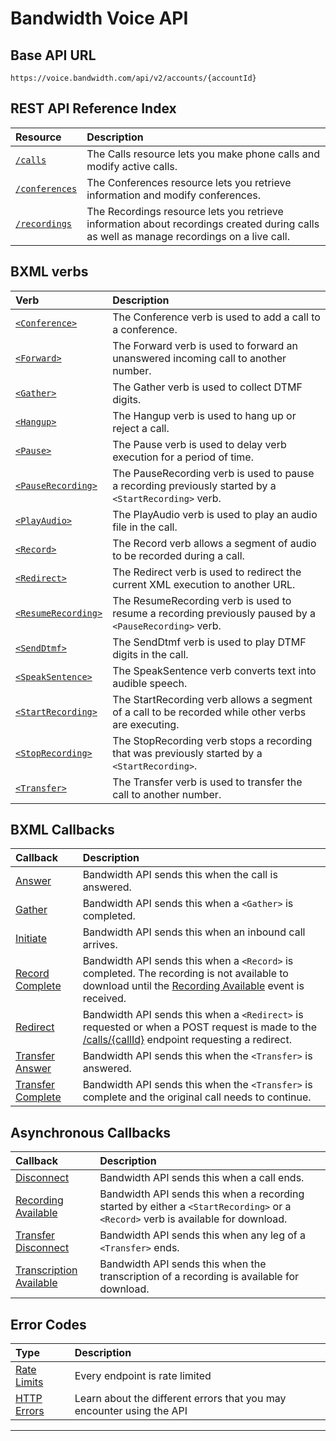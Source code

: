 # Bandwidth Voice API

## Base API URL
`https://voice.bandwidth.com/api/v2/accounts/{accountId}`

## REST API Reference Index

| Resource                                          | Description                                                                       |
|:--------------------------------------------------|:----------------------------------------------------------------------------------|
| [`/calls`](methods/calls/about.md)                | The Calls resource lets you make phone calls and modify active calls.             |
| [`/conferences`](methods/conferences/about.md)    | The Conferences resource lets you retrieve information and modify conferences.    |
| [`/recordings`](methods/recordings/about.md)      | The Recordings resource lets you retrieve information about recordings created during calls as well as manage recordings on a live call. |


## BXML verbs

| Verb                                                 | Description                                                                                           |
|:-----------------------------------------------------|:------------------------------------------------------------------------------------------------------|
| [`<Conference>`](verbs/conference.md)                | The Conference verb is used to add a call to a conference.                                            |
| [`<Forward>`](bxml/verbs/forward.md)                 | The Forward verb is used to forward an unanswered incoming call to another number.                    |
| [`<Gather>`](bxml/verbs/gather.md)                   | The Gather verb is used to collect DTMF digits.                                                       |
| [`<Hangup>`](bxml/verbs/hangup.md)                   | The Hangup verb is used to hang up or reject a call.                                                  |
| [`<Pause>`](bxml/verbs/pause.md)                     | The Pause verb is used to delay verb execution for a period of time.                                  |
| [`<PauseRecording>`](bxml/verbs/pauseRecording.md)   | The PauseRecording verb is used to pause a recording previously started by a `<StartRecording>` verb. |
| [`<PlayAudio>`](bxml/verbs/playAudio.md)             | The PlayAudio verb is used to play an audio file in the call.                                         |
| [`<Record>`](bxml/verbs/record.md)                   | The Record verb allows a segment of audio to be recorded during a call.                               |
| [`<Redirect>`](bxml/verbs/redirect.md)               | The Redirect verb is used to redirect the current XML execution to another URL.                       |
| [`<ResumeRecording>`](bxml/verbs/resumeRecording.md) | The ResumeRecording verb is used to resume a recording previously paused by a `<PauseRecording>` verb.|
| [`<SendDtmf>`](bxml/verbs/sendDtmf.md)               | The SendDtmf verb is used to play DTMF digits in the call.                                            |
| [`<SpeakSentence>`](bxml/verbs/speakSentence.md)     | The SpeakSentence verb converts text into audible speech.                                             |
| [`<StartRecording>`](bxml/verbs/startRecording.md)   | The StartRecording verb allows a segment of a call to be recorded while other verbs are executing.    |
| [`<StopRecording>`](bxml/verbs/stopRecording.md)     | The StopRecording verb stops a recording that was previously started by a `<StartRecording>`.         |
| [`<Transfer>`](bxml/verbs/transfer.md)               | The Transfer verb is used to transfer the call to another number.                                     |

## BXML Callbacks

| Callback                                                    | Description                                                                                                                                                                                  |
|:------------------------------------------------------------|:---------------------------------------------------------------------------------------------------------------------------------------------------------------------------------------------|
| [Answer](bxml/callbacks/answer.md)                          | Bandwidth API sends this when the call is answered.                                                                                                                                          |
| [Gather](bxml/callbacks/gather.md)                          | Bandwidth API sends this when a `<Gather>` is completed.                                                                                                                                     |
| [Initiate](bxml/callbacks/initiate.md)                      | Bandwidth API sends this when an inbound call arrives.                                                                                                                                       |
| [Record Complete](bxml/callbacks/recordComplete.md)         | Bandwidth API sends this when a `<Record>` is completed. The recording is not available to download until the [Recording Available](bxml/callbacks/recordingAvailable.md) event is received. |
| [Redirect](bxml/callbacks/redirect.md)                      | Bandwidth API sends this when a `<Redirect>` is requested or when a POST request is made to the [/calls/{callId}](methods/calls/postCallsCallId.md) endpoint requesting a redirect.          |
| [Transfer Answer](bxml/callbacks/transferAnswer.md)         | Bandwidth API sends this when the `<Transfer>` is answered.                                                                                                                                  |
| [Transfer Complete](bxml/callbacks/transferComplete.md)     | Bandwidth API sends this when the `<Transfer>` is complete and the original call needs to continue.                                                                                          |

## Asynchronous Callbacks
| Callback                                                         | Description                                                                                                                      |
|:-----------------------------------------------------------------|:---------------------------------------------------------------------------------------------------------------------------------|
| [Disconnect](bxml/callbacks/disconnect.md)                       | Bandwidth API sends this  when a call ends.                                                                                      |
| [Recording Available](bxml/callbacks/recordingAvailable.md)      | Bandwidth API sends this when a recording started by either a `<StartRecording>` or a `<Record>` verb is available for download. |
| [Transfer Disconnect](bxml/callbacks/transferDisconnect.md)      | Bandwidth API sends this when any leg of a `<Transfer>` ends.                                                                    |
| [Transcription Available](bxml/callbacks/transcriptionAvailable.md) | Bandwidth API sends this when the transcription of a recording is available for download.                                     |

## Error Codes
| Type                         | Description                                                           |
|:-----------------------------|:----------------------------------------------------------------------|
| [Rate Limits](rateLimits.md) | Every endpoint is rate limited                                        |
| [HTTP Errors](errors.md)     | Learn about the different errors that you may encounter using the API |

---
